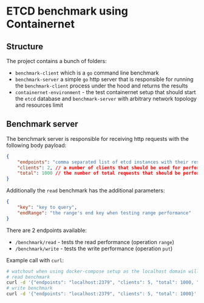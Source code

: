 # ETCD benchmark using Containernet


## Structure

The project contains a bunch of folders:

- `benchmark-client` which is a `go` command line benchmark
- `benchmark-server` a simple `go` http server that is responsible for running the `benchmark-client` process under the hood
    and returns the results
- `containernet-environment` - the test containernet setup that should start the `etcd` database and `benchmark-server` with arbitrary
  network topology and resources limit
  
## Benchmark server
The benchmark server is responsible for receiving http requests with the following body payload:
```json
{
    "endpoints": "comma separated list of etcd instances with their respective ports e.g. localhost:2379,localhost:2380",
    "clients": 2, // a number of clients that should be used for performing a single benchmark,
    "total": 1000 // the number of total requests that should be performed against the database, either read or write
}
```

Additionally the `read` benchmark has the additional parameters:
```json
{
    "key": "key to query",
    "endRange": "the range's end key when testing range performance"
}
```

There are 2 endpoints available:
- `/benchmark/read` - tests the read performance (operation `range`)
- `/benchmark/write` - tests the write performance (operation `put`)
    
Example call with `curl`:

```bash
# watchout when using docker-compose setup as the localhost domain will map to `etcd`
# read benchmark
curl -d '{"endpoints": "localhost:2379", "clients": 5, "total": 1000, "key": "foo", "endRange": "foo3"}'  http://localhost:8080/benchmark/read
# write benchmark
curl -d '{"endpoints": "localhost:2379", "clients": 5, "total": 1000}'  http://localhost:8080/benchmark/write
```

    
    

